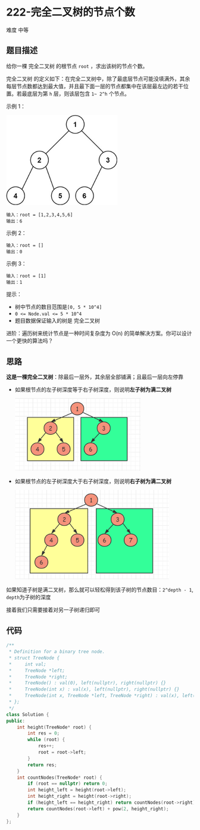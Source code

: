 # 222-完全二叉树的节点个数

难度 中等



## 题目描述

给你一棵 完全二叉树 的根节点 `root` ，求出该树的节点个数。

完全二叉树 的定义如下：在完全二叉树中，除了最底层节点可能没填满外，其余每层节点数都达到最大值，并且最下面一层的节点都集中在该层最左边的若干位置。若最底层为第 `h` 层，则该层包含 `1~ 2^h` 个节点。

示例 1：

<img src="images/complete.jpg" style="zoom:80%;" />

```
输入：root = [1,2,3,4,5,6]
输出：6
```
示例 2：
```
输入：root = []
输出：0
```
示例 3：
```
输入：root = [1]
输出：1
```

提示：

- 树中节点的数目范围是`[0, 5 * 10^4]`
- `0 <= Node.val <= 5 * 10^4`
- 题目数据保证输入的树是 完全二叉树


进阶：遍历树来统计节点是一种时间复杂度为 O(n) 的简单解决方案。你可以设计一个更快的算法吗？



## 思路

**这是一棵完全二叉树**：除最后一层外，其余层全部铺满；且最后一层向左停靠

- 如果根节点的左子树深度等于右子树深度，则说明**左子树为满二叉树**

  <img src="images/178498e9ec32fd5f32617bf3ca6a25014f7661c5065a3a120057b6eadf1ab22b" style="zoom:80%;" />

- 如果根节点的左子树深度大于右子树深度，则说明**右子树为满二叉树**

  <img src="images/771abc84920a8ff8972a35cf690dae5f1a8b72ddfe513611ebb4ae07e6e7fa71" style="zoom:80%;" />

如果知道子树是满二叉树，那么就可以轻松得到该子树的节点数目：`2^depth - 1`, `depth`为子树的深度

接着我们只需要接着对另一子树递归即可



## 代码

```c++
/**
 * Definition for a binary tree node.
 * struct TreeNode {
 *     int val;
 *     TreeNode *left;
 *     TreeNode *right;
 *     TreeNode() : val(0), left(nullptr), right(nullptr) {}
 *     TreeNode(int x) : val(x), left(nullptr), right(nullptr) {}
 *     TreeNode(int x, TreeNode *left, TreeNode *right) : val(x), left(left), right(right) {}
 * };
 */
class Solution {
public:
    int height(TreeNode* root) {
        int res = 0;
        while (root) {
            res++;
            root = root->left;
        }
        return res;
    }
    int countNodes(TreeNode* root) {
        if (root == nullptr) return 0;
        int height_left = height(root->left);
        int height_right = height(root->right);
        if (height_left == height_right) return countNodes(root->right) + pow(2, height_left);
        return countNodes(root->left) + pow(2, height_right);
    }
};
```

